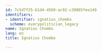 ```yaml
---
id: 7c5d7f25-61d4-4569-ac92-c39885fee149
identifiers:
- identifier: ignatius_chombo
  scheme: everypolitician_legacy
name: Ignatius Chombo
lang: en
title: Ignatius Chombo

---
```

